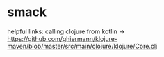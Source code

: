 # smack

helpful links:
calling clojure from kotlin -> https://github.com/ghiermann/klojure-maven/blob/master/src/main/clojure/klojure/Core.clj
